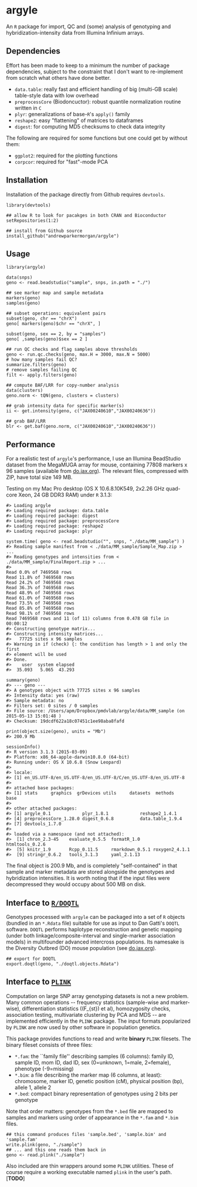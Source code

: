 <!-- README.md is generated from README.Rmd. Please edit that file -->




argyle
======

An `R` package for import, QC and (some) analysis of genotyping and hybridization-intensity data from Illumina Infinium arrays.

Dependencies
------------

Effort has been made to keep to a minimum the number of package dependencies, subject to the constraint that I don't want to re-implement from scratch what others have done better.

-   `data.table`: really fast and efficient handling of big (multi-GB scale) table-style data with low overhead
-   `preprocessCore` (Biodoncuctor): robust quantile normalization routine written in `C`
-   `plyr`: generalizations of base-`R`'s `apply()` family
-   `reshape2`: easy "flattening" of matrices to dataframes
-   `digest`: for computing MD5 checksums to check data integrity

The following are required for some functions but one could get by without them:

-   `ggplot2`: required for the plotting functions
-   `corpcor`: required for "fast"-mode PCA

Installation
------------

Installation of the package directly from Github requires `devtools`.

``` {.r}
library(devtools)

## allow R to look for pacakges in both CRAN and Bioconductor
setRepositories(1:2)

## install from Github source
install_github("andrewparkermorgan/argyle")
```

Usage
-----

``` {.r}
library(argyle)

data(snps)
geno <- read.beadstudio("sample", snps, in.path = "./")

## see marker map and sample metadata
markers(geno)
samples(geno)

## subset operations: equivalent pairs
subset(geno, chr == "chrX")
geno[ markers(geno)$chr == "chrX", ]

subset(geno, sex == 2, by = "samples")
geno[ ,samples(geno)$sex == 2 ]

## run QC checks and flag samples above thresholds
geno <- run.qc.checks(geno, max.H = 3000, max.N = 5000)
# how many samples fail QC?
summarize.filters(geno)
# remove samples failing QC
filt <- apply.filters(geno)

## compute BAF/LRR for copy-number analysis
data(clusters)
geno.norm <- tQN(geno, clusters = clusters)

## grab intensity data for specific marker(s)
ii <- get.intensity(geno, c("JAX00240610","JAX00240636"))

## grab BAF/LRR
blr <- get.baf(geno.norm, c("JAX00240610","JAX00240636"))
```

Performance
-----------

For a realistic test of `argyle`'s performance, I use an Illumina BeadStudio dataset from the MegaMUGA array for mouse, containing 77808 markers x 96 samples (available from [do.jax.org](http://churchill.jax.org/research/cc/do_data/megamuga/raw/MegaMUGA_22Oct2012/)). The relevant files, compressed with ZIP, have total size 149 MB.

Testing on my Mac Pro desktop (OS X 10.6.8.10K549, 2x2.26 GHz quad-core Xeon, 24 GB DDR3 RAM) under `R` 3.1.3:

    #> Loading argyle
    #> Loading required package: data.table
    #> Loading required package: digest
    #> Loading required package: preprocessCore
    #> Loading required package: reshape2
    #> Loading required package: plyr

``` {.r}
system.time( geno <- read.beadstudio("", snps, "./data/MM_sample") )
#> Reading sample manifest from < ./data/MM_sample/Sample_Map.zip > ...
#> Reading genotypes and intensities from < ./data/MM_sample/FinalReport.zip > ...
#> 
Read 0.0% of 7469568 rows
Read 11.8% of 7469568 rows
Read 24.2% of 7469568 rows
Read 36.3% of 7469568 rows
Read 48.9% of 7469568 rows
Read 61.0% of 7469568 rows
Read 73.5% of 7469568 rows
Read 85.8% of 7469568 rows
Read 98.1% of 7469568 rows
Read 7469568 rows and 11 (of 11) columns from 0.478 GB file in 00:00:12
#> Constructing genotype matrix...
#> Constructing intensity matrices...
#>   77725 sites x 96 samples
#> Warning in if (check) {: the condition has length > 1 and only the first
#> element will be used
#> Done.
#>    user  system elapsed 
#>  35.093   5.065  43.293

summary(geno)
#> --- geno ---
#> A genotypes object with 77725 sites x 96 samples
#> Intensity data: yes (raw) 
#> Sample metadata: no
#> Filters set: 0 sites / 0 samples 
#> File source: /Users/apm/Dropbox/pmdvlab/argyle/data/MM_sample (on 2015-05-13 15:01:48 )
#> Checksum: 19dcdf622a18c07451c1ee98aba8fafd

print(object.size(geno), units = "Mb")
#> 200.9 Mb

sessionInfo()
#> R version 3.1.3 (2015-03-09)
#> Platform: x86_64-apple-darwin10.8.0 (64-bit)
#> Running under: OS X 10.6.8 (Snow Leopard)
#> 
#> locale:
#> [1] en_US.UTF-8/en_US.UTF-8/en_US.UTF-8/C/en_US.UTF-8/en_US.UTF-8
#> 
#> attached base packages:
#> [1] stats     graphics  grDevices utils     datasets  methods   base     
#> 
#> other attached packages:
#> [1] argyle_0.1            plyr_1.8.1            reshape2_1.4.1       
#> [4] preprocessCore_1.28.0 digest_0.6.8          data.table_1.9.4     
#> [7] devtools_1.7.0       
#> 
#> loaded via a namespace (and not attached):
#>  [1] chron_2.3-45    evaluate_0.5.5  formatR_1.0     htmltools_0.2.6
#>  [5] knitr_1.9       Rcpp_0.11.5     rmarkdown_0.5.1 roxygen2_4.1.1 
#>  [9] stringr_0.6.2   tools_3.1.3     yaml_2.1.13
```

The final object is 200.9 Mb, and is completely "self-contained" in that sample and marker metadata are stored alongside the genotypes and hybridization intensities. It is worth noting that if the input files were decompressed they would occupy about 500 MB on disk.

Interface to [`R/DOQTL`](http://cgd.jax.org/apps/doqtl/DOQTL.shtml)
-------------------------------------------------------------------

Genotypes processed with `argyle` can be packaged into a set of `R` objects (bundled in an `*.Rdata` file) suitable for use as input to Dan Gatti's `DOQTL` software. `DOQTL` performs haplotype reconstruction and genetic mapping (under both linkage/composite-interval and single-marker association models) in multifounder advanced intercross populations. Its namesake is the Diversity Outbred (DO) mouse population (see [do.jax.org](http://do.jax.org/)).

``` {.r}
## export for DOQTL
export.doqtl(geno, "./doqtl.objects.Rdata")
```

Interface to [`PLINK`](https://www.cog-genomics.org/plink2/)
------------------------------------------------------------

Computation on large SNP array genotyping datasets is not a new problem. Many common operations -- frequency statistics (sample-wise and marker-wise), differentiation statistics (\(F_{st}\) et al), homozygosity checks, association testing, multivariate clustering by PCA and MDS -- are implemented efficiently in the `PLINK` package. The input formats popularized by `PLINK` are now used by other software in population genetics.

This package provides functions to read and write **binary** `PLINK` filesets. The binary fileset consists of three files:

-   `*.fam`: the \`\`family file'' describing samples (6 columns): family ID, sample ID, mom ID, dad ID, sex (0=unknown, 1=male, 2=female), phenotype (-9=missing)
-   `*.bim`: a file describing the marker map (6 columns, at least): chromosome, marker ID, genetic position (cM), physical position (bp), allele 1, allele 2
-   `*.bed`: compact binary representation of genotypes using 2 bits per genotype

Note that order matters: genotypes from the `*.bed` file are mapped to samples and markers using order of appearance in the `*.fam` and `*.bim` files.

``` {.r}
## this command produces files 'sample.bed', 'sample.bim' and 'sample.fam'
write.plink(geno, "./sample")
## ... and this one reads them back in
geno <- read.plink("./sample")
```

Also included are thin wrappers around some `PLINK` utilities. These of course require a working executable named `plink` in the user's path. [**TODO**]
